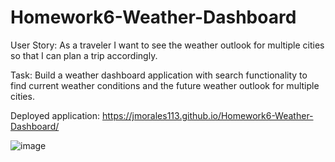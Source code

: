 # Homework6-Weather-Dashboard

User Story: As a traveler
I want to see the weather outlook for multiple cities
so that I can plan a trip accordingly.

Task: Build a weather dashboard application with search functionality to find current weather conditions and the future weather outlook for multiple cities.

Deployed application: https://jmorales113.github.io/Homework6-Weather-Dashboard/

![image](https://user-images.githubusercontent.com/57970306/75295540-b9844b80-57df-11ea-9315-c99ceb732d2f.png)
